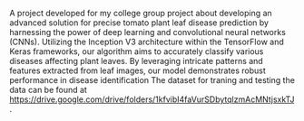 A project developed for my college group project about
developing an advanced solution for precise tomato plant leaf disease prediction by harnessing the power of deep learning and
convolutional neural networks (CNNs). Utilizing the Inception V3 architecture within the TensorFlow and Keras frameworks, 
our algorithm aims to accurately classify various diseases affecting plant leaves. By leveraging intricate patterns and features extracted from leaf images, 
our model demonstrates robust performance in disease identification
The dataset for traning and testing the data can be found at https://drive.google.com/drive/folders/1kfvibI4faVurSDbytqlzmAcMNtjsxkTJ.
